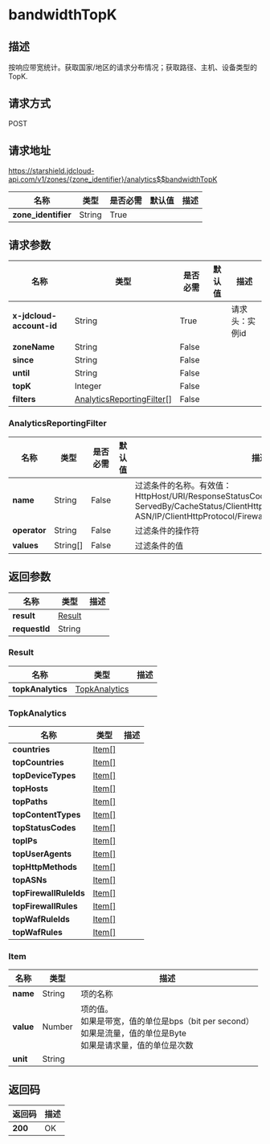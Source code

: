 # bandwidthTopK


## 描述
按响应带宽统计。获取国家/地区的请求分布情况；获取路径、主机、设备类型的TopK.

## 请求方式
POST

## 请求地址
https://starshield.jdcloud-api.com/v1/zones/{zone_identifier}/analytics$$bandwidthTopK

|名称|类型|是否必需|默认值|描述|
|---|---|---|---|---|
|**zone_identifier**|String|True| | |

## 请求参数
|名称|类型|是否必需|默认值|描述|
|---|---|---|---|---|
|**x-jdcloud-account-id**|String|True| |请求头：实例id|
|**zoneName**|String|False| | |
|**since**|String|False| | |
|**until**|String|False| | |
|**topK**|Integer|False| | |
|**filters**|[AnalyticsReportingFilter[]](bandwidthTopK#analyticsreportingfilter)|False| | |

### <div id="analyticsreportingfilter">AnalyticsReportingFilter</div>
|名称|类型|是否必需|默认值|描述|
|---|---|---|---|---|
|**name**|String|False| |过滤条件的名称。有效值：<br>HttpHost/URI/ResponseStatusCode/ClientDeviceType/<br>ServedBy/CacheStatus/ClientHttpMethod/ResponseContentType/<br>ASN/IP/ClientHttpProtocol/FirewallSource/UserAgent<br>|
|**operator**|String|False| |过滤条件的操作符|
|**values**|String[]|False| |过滤条件的值|

## 返回参数
|名称|类型|描述|
|---|---|---|
|**result**|[Result](bandwidthTopK#result)| |
|**requestId**|String| |

### <div id="result">Result</div>
|名称|类型|描述|
|---|---|---|
|**topkAnalytics**|[TopkAnalytics](bandwidthTopK#topkanalytics)| |
### <div id="topkanalytics">TopkAnalytics</div>
|名称|类型|描述|
|---|---|---|
|**countries**|[Item[]](bandwidthTopK#item)| |
|**topCountries**|[Item[]](bandwidthTopK#item)| |
|**topDeviceTypes**|[Item[]](bandwidthTopK#item)| |
|**topHosts**|[Item[]](bandwidthTopK#item)| |
|**topPaths**|[Item[]](bandwidthTopK#item)| |
|**topContentTypes**|[Item[]](bandwidthTopK#item)| |
|**topStatusCodes**|[Item[]](bandwidthTopK#item)| |
|**topIPs**|[Item[]](bandwidthTopK#item)| |
|**topUserAgents**|[Item[]](bandwidthTopK#item)| |
|**topHttpMethods**|[Item[]](bandwidthTopK#item)| |
|**topASNs**|[Item[]](bandwidthTopK#item)| |
|**topFirewallRuleIds**|[Item[]](bandwidthTopK#item)| |
|**topFirewallRules**|[Item[]](bandwidthTopK#item)| |
|**topWafRuleIds**|[Item[]](bandwidthTopK#item)| |
|**topWafRules**|[Item[]](bandwidthTopK#item)| |
### <div id="item">Item</div>
|名称|类型|描述|
|---|---|---|
|**name**|String|项的名称|
|**value**|Number|项的值。<br>如果是带宽，值的单位是bps（bit per second）<br>如果是流量，值的单位是Byte<br>如果是请求量，值的单位是次数<br>|
|**unit**|String| |

## 返回码
|返回码|描述|
|---|---|
|**200**|OK|
